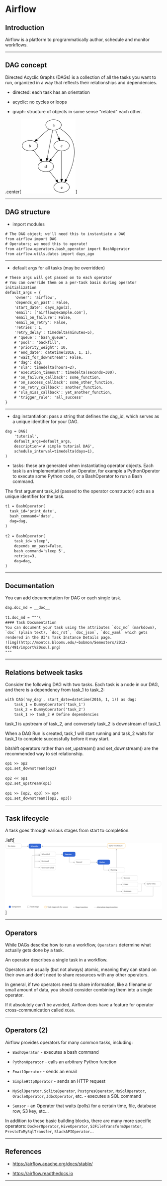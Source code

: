 # Airflow

## Introduction

Airflow is a platform to programmatically author, schedule and monitor workflows.

---

## DAG concept

Directed Acyclic Graphs (DAGs) is a collection of all the tasks you want to run, organized in a way that reflects their relationships and dependencies.

- directed: each task has an orientation

- acyclic: no cycles or loops

- graph: structure of objects in some sense "related" each other.

.center[![dag](./images/dag.png)]

---

## DAG structure

- import modules

```airflow
# The DAG object; we'll need this to instantiate a DAG
from airflow import DAG
# Operators; we need this to operate!
from airflow.operators.bash_operator import BashOperator
from airflow.utils.dates import days_ago
```

---

- default args for all tasks (may be overridden)

```airflow
# These args will get passed on to each operator
# You can override them on a per-task basis during operator initialization
default_args = {
    'owner': 'airflow',
    'depends_on_past': False,
    'start_date': days_ago(2),
    'email': ['airflow@example.com'],
    'email_on_failure': False,
    'email_on_retry': False,
    'retries': 1,
    'retry_delay': timedelta(minutes=5),
    # 'queue': 'bash_queue',
    # 'pool': 'backfill',
    # 'priority_weight': 10,
    # 'end_date': datetime(2016, 1, 1),
    # 'wait_for_downstream': False,
    # 'dag': dag,
    # 'sla': timedelta(hours=2),
    # 'execution_timeout': timedelta(seconds=300),
    # 'on_failure_callback': some_function,
    # 'on_success_callback': some_other_function,
    # 'on_retry_callback': another_function,
    # 'sla_miss_callback': yet_another_function,
    # 'trigger_rule': 'all_success'
}
```

---

- dag instantiation: pass a string that defines the dag_id, which serves as a unique identifier for your DAG.

```airflow
dag = DAG(
    'tutorial',
    default_args=default_args,
    description='A simple tutorial DAG',
    schedule_interval=timedelta(days=1),
)
```

- tasks: these are generated when instantiating operator objects. Each task is an implementation of an Operator, for example a PythonOperator to execute some Python code, or a BashOperator to run a Bash command.

The first argument task_id (passed to the operator constructor) acts as a unique identifier for the task.

```airflow
t1 = BashOperator(
  task_id='print_date',
  bash_command='date',
  dag=dag,
)

t2 = BashOperator(
    task_id='sleep',
    depends_on_past=False,
    bash_command='sleep 5',
    retries=3,
    dag=dag,
)
```

---

## Documentation

You can add documentation for DAG or each single task.

```airflow
dag.doc_md = __doc__

t1.doc_md = """\
#### Task Documentation
You can document your task using the attributes `doc_md` (markdown),
`doc` (plain text), `doc_rst`, `doc_json`, `doc_yaml` which gets
rendered in the UI's Task Instance Details page.
![img](http://montcs.bloomu.edu/~bobmon/Semesters/2012-01/491/import%20soul.png)
"""
```

---

## Relations betweek tasks

Consider the following DAG with two tasks. Each task is a node in our DAG, and there is a dependency from task_1 to task_2:

```airflow
with DAG('my_dag', start_date=datetime(2016, 1, 1)) as dag:
    task_1 = DummyOperator('task_1')
    task_2 = DummyOperator('task_2')
    task_1 >> task_2 # Define dependencies
```

task_1 is upstream of task_2, and conversely task_2 is downstream of task_1.

When a DAG Run is created, task_1 will start running and task_2 waits for task_1 to complete successfully before it may start.

bitshift operators rather than set_upstream() and set_downstream() are the recommended way to set relationship.

```airflow
op1 >> op2
op1.set_downstream(op2)

op2 << op1
op2.set_upstream(op1)

op1 >> [op2, op3] >> op4
op1.set_downstream([op2, op3])
```

---

## Task lifecycle

A task goes through various stages from start to completion.

.left[![dag](./images/task_lifecycle_diagram.png)]

---

## Operators

While DAGs describe how to run a workflow, `Operators` determine what actually gets done by a task.

An operator describes a single task in a workflow.

Operators are usually (but not always) atomic, meaning they can stand on their own and don’t need to share resources with any other operators. 

In general, if two operators need to share information, like a filename or small amount of data, you should consider combining them into a single operator. 

If it absolutely can’t be avoided, Airflow does have a feature for operator cross-communication called `XCom`.

---

## Operators (2)

Airflow provides operators for many common tasks, including:

- `BashOperator` - executes a bash command

- `PythonOperator` - calls an arbitrary Python function

- `EmailOperator` - sends an email

- `SimpleHttpOperator` - sends an HTTP request

- `MySqlOperator`, `SqliteOperator`, `PostgresOperator`, `MsSqlOperator`, `OracleOperator`, `JdbcOperator`, etc. - executes a SQL command

- `Sensor` - an Operator that waits (polls) for a certain time, file, database row, S3 key, etc…

In addition to these basic building blocks, there are many more specific operators: `DockerOperator`, `HiveOperator`, `S3FileTransformOperator`, `PrestoToMySqlTransfer`, `SlackAPIOperator`...

---

## References

- <https://airflow.apache.org/docs/stable/>

- <https://airflow.readthedocs.io>

---
